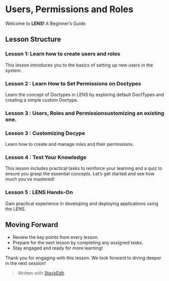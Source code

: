 # Users, Permissions and Roles

Welcome to **LENS!** A Beginner’s Guide

## Lesson Structure

### Lesson 1: Learn how to create users and roles

This lesson introduces you to the basics of setting up new users in the system.

### Lesson 2 : Learn How to Set Permissions on Doctypes

Learn the concept of Doctypes in LENS by exploring default DoctTypes and creating a simple custom Doctype.

### Lesson 3 : Users, Roles and Permissionsustomizing an existing one.

### Lesson 3 : Customizing Docype

Learn how to create and manage roles and their permissions.


### Lesson 4 : Test Your Knowledge

This lesson includes practical tasks to reinforce your learning and a quiz to ensure you grasp the essential concepts. Let’s get started and see how much you’ve mastered!

### Lesson 5 : LENS Hands-On

Gain practical experience in developing and deploying applications using the LENS.

## Moving Forward

-   Review the key points from every lesson.
-   Prepare for the next lesson by completing any assigned tasks.
-   Stay engaged and ready for more learning!

Thank you for engaging with this lesson. We look forward to diving deeper in the next session!


> Written with [StackEdit](https://stackedit.io/).
<!--stackedit_data:
eyJoaXN0b3J5IjpbMTgwNzU1MjQsMTQ1Mzk2NjY1NSwtMTMxND
M3ODEzN119
-->